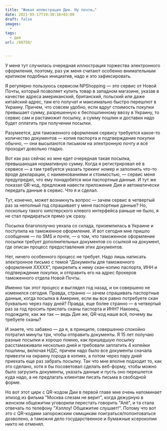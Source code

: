 ```yaml
---
title: "Живая иллюстрация Дии. Ну почти…"
date: 2021-05-17T19:30:16+03:00
draft: false
images:
  - 
tags:
  - дия
url: /60750/


---
```

 
У меня тут случилась очередная иллюстрация торжества электронного оформления, поэтому, раз уж меня считают особенно внимательным критиком подобных инициатив, надо и это зафиксировать.

Я регулярно пользуюсь сервисом NPShopping — это сервис от Новой Почты, который позволяет купить товар в западном магазине, указав в качестве адреса американский, британский, польский или даже китайский адрес, там его получат и максимально быстро перешлют в Украину. Причем, что совсем удобно, если вдруг стоимость покупки превышает сумму, разрешенную к беспошлинному ввозу в Украину, то сервис сам и растаможит посылку, а сумму пошлин и доставки надо будет оплатить при получении посылки.

Разумеется, для таможенного оформления сервису требуется какое-то количество документов — копия паспорта и подтверждение покупки обычно, — они высылаются письмом на электронную почту и всё проходит довольно гладко.

Вот как раз сейчас ко мне едет очередная такая посылка, превышающая нормативную сумму. Когда я регистрировал её в сервисе — а там требуется указать трекинг номер и заполнить что-то вроде декларации, с наименованиями и стоимостью, — сервис меня предупредил, что ему понадобятся мои паспортные данные. И тут же показал QR-код, предложив навести приложение Дия и автоматически передать данные в сервис. Что я и сделал.

Тут, конечно, может возникнуть вопрос — зачем сервис в четвертый раз за неполный год спрашивает у меня паспортные данные? Но, поскольку такого хипстерского клевого интерфейса раньше не было, я не стал придираться прямо уж сразу.

Посылка благополучно уехала со склада, приземлилась в Украине и поступила на таможенное оформление. И вот сегодня мне пришло сообщение — по SMS и почте, — о том, что таможенное оформление посылки требует дополнительных документов со ссылкой на документ, где описан процесс предоставления этих документов.

Нет, ничего особенного процесс не требует. Надо лишь написать электронное письмо с темой "Документы для таможенного оформления XXXXX", прикрепить к нему скан-копию паспорта, ИНН и подтверждение покупки, и отправить его на адрес брокеров таможенного отдела Новой Почты.

Именно так этот процесс и выглядел год назад, и он совершено не изменился сегодня. Правда, странно — зачем спрашивать паспортные данные, когда посылка в Америке, если вы все равно потребуете скан буквально через пару дней? Правда, еще более странно — в четвертый раз за год просить прислать сканы паспорта и ИНН? Наконец, подождите, как же так — ведь Дия же, QR-код наше всё, почему вы требуете сканы?

И знаете, что забавно — да я, в принципе, совершенно спокойно потратил минуты три, чтобы отправить документы. Я 15 лет получаю разные посылки и хорошо помню, как пришедшую посылку расстамаживали несколько дней и требовали заплатить 4 копейки пошлины, включая НДС, причем надо было все документы сначала привезти на окраину города в копиях, а потом через пару дней приехать еще раз забрать посылку. Так что мне вполне подходит то, как это сделано, хотя я бы посоветовал сделать веб-форму, чтобы можно было загрузить документы, указать данные и пусть оно перешлется куда надо, а не предлагать клиентам писать письма в свободной форме.

Но вот этот цирк с QR-кодом Дии в первой главе мне очень напоминает эпизод из фильма "Москва слезам не верит", когда дежурную в женском общежитии уговорили перестать говорить "Алё", и та стала отвечать по телефону "Хэллоу! Общежитие слушает!". Потому что вот это с QR-кодами запорожским сммщикам поиграться/попонтоваться дозволено, а таможня дело государственное и бумажные ксерокопии никто не отменял.